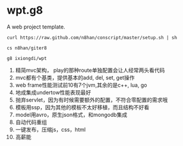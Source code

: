 wpt.g8
======

A web project template.

```
curl https://raw.github.com/n8han/conscript/master/setup.sh | sh

cs n8han/giter8

g8 ixiongdi/wpt
```
1. 精简mvc架构， play的那种route单独配置会让人经常两头看代码  
2. mvc都有个基类，提供基本的add, del, set, get操作
3. web frame性能测试前10有7个jvm,其余的是c++, lua, go  
4. 地成集成undertow性能表现最好  
5. 抛弃servlet，因为有时候需要额外的配置，不符合零配置的需求哦  
6. 模板用ssp，因为其他的模板不太好移植，而且结构不好看  
7. model用avro，原生json格式，和mongodb集成  
8. 自动代码重组  
9. 一键发布，压缩js，css，html  
10. 高薪能   
